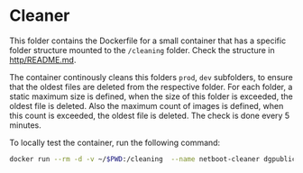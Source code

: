 # Cleaner

This folder contains the Dockerfile for a small container that has a specific folder structure mounted to the `/cleaning` folder. Check the structure in [http/README.md](../http/README.md).

The container continously cleans this folders `prod`, `dev` subfolders, to ensure that the oldest files are deleted from the respective folder. For each folder, a static maximum size is defined, when the size of this folder is exceeded, the oldest file is deleted. Also the maximum count of images is defined, when this count is exceeded, the oldest file is deleted. The check is done every 5 minutes.

To locally test the container, run the following command:

```bash
docker run --rm -d -v ~/$PWD:/cleaning  --name netboot-cleaner dgpublicimagesprod.azurecr.io/planetexpress/netboot-cleaner
```
